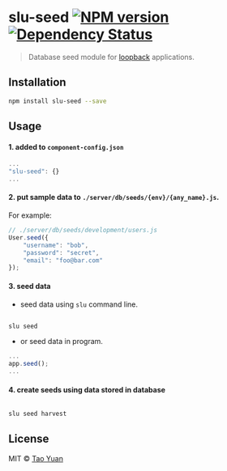 # slu-seed [![NPM version][npm-image]][npm-url] [![Dependency Status][daviddm-image]][daviddm-url]

> Database seed module for [loopback](https://github.com/strongloop/loopback) applications.

## Installation

```sh
npm install slu-seed --save
```
 
## Usage

#### 1. added to `component-config.json`

```js
...
"slu-seed": {}
...

```
 
#### 2. put sample data to `./server/db/seeds/{env}/{any_name}.js`.

For example:

```js
// ./server/db/seeds/development/users.js
User.seed({
    "username": "bob",
    "password": "secret",
    "email": "foo@bar.com"
});
```

#### 3. seed data

* seed data using `slu` command line.

```sh

slu seed

```

* or seed data in program.

```js
...
app.seed();
...
```

#### 4. create seeds using data stored in database

```sh

slu seed harvest

```

## License

MIT © [Tao Yuan]()

[npm-image]: https://badge.fury.io/js/slu-seed.svg
[npm-url]: https://npmjs.org/package/slu-seed
[travis-image]: https://travis-ci.org/taoyuan/slu-seed.svg?branch=master
[travis-url]: https://travis-ci.org/taoyuan/slu-seed
[daviddm-image]: https://david-dm.org/taoyuan/slu-seed.svg?theme=shields.io
[daviddm-url]: https://david-dm.org/taoyuan/slu-seed
[coveralls-image]: https://coveralls.io/repos/taoyuan/slu-seed/badge.svg
[coveralls-url]: https://coveralls.io/r/taoyuan/slu-seed
